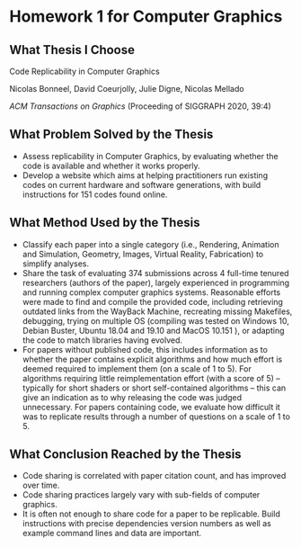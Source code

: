 # Homework 1 for Computer Graphics

## What Thesis I Choose

Code Replicability in Computer Graphics

Nicolas Bonneel, David Coeurjolly, Julie Digne, Nicolas Mellado

_ACM Transactions on Graphics_ (Proceeding of SIGGRAPH 2020, 39:4)

## What Problem Solved by the Thesis

- Assess replicability in Computer Graphics, by evaluating whether the code is
  available and whether it works properly.
- Develop a website which aims at helping practitioners run existing codes on
  current hardware and software generations, with build instructions for 151
  codes found online.

## What Method Used by the Thesis

- Classify each paper into a single category (i.e., Rendering, Animation and
  Simulation, Geometry, Images, Virtual Reality, Fabrication) to simplify
  analyses.
- Share the task of evaluating 374 submissions across 4 full-time tenured
  researchers (authors of the paper), largely experienced in programming and
  running complex computer graphics systems. Reasonable efforts were made to
  find and compile the provided code, including retrieving outdated links from
  the WayBack Machine, recreating missing Makefiles, debugging, trying on
  multiple OS (compiling was tested on Windows 10, Debian Buster, Ubuntu 18.04
  and 19.10 and MacOS 10.151 ), or adapting the code to match libraries having
  evolved.
- For papers without published code, this includes information as to whether
  the paper contains explicit algorithms and how much effort is deemed required
  to implement them (on a scale of 1 to 5). For algorithms requiring little
  reimplementation effort (with a score of 5) – typically for short shaders or
  short self-contained algorithms – this can give an indication as to why
  releasing the code was judged unnecessary. For papers containing code, we
  evaluate how difficult it was to replicate results through a number of
  questions on a scale of 1 to 5.

## What Conclusion Reached by the Thesis

- Code sharing is correlated with paper citation count, and has improved over
  time.
- Code sharing practices largely vary with sub-fields of computer graphics.
- It is often not enough to share code for a paper to be replicable. Build
  instructions with precise dependencies version numbers as well as example
  command lines and data are important.
